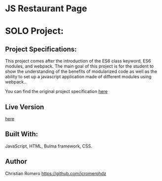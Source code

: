 # JS Restaurant Page
# SOLO Project:
## Project Specifications:

This project comes after the introduction of the ES6 class keyword, ES6 modules, and webpack. The main goal of this project is for the student to show the understanding of the benefits of modularized code as well as the ability to set up a javascript application made of different modules using webpack..

You can find the original project specification [here](https://www.theodinproject.com/courses/javascript/lessons/restaurant-page)

## Live Version

[here](https://raw.githack.com/jcromerohdz/js-tic-tac-toe/ticTacToe/index.html)

## Built With:

JavaScript, HTML, Bulma framework, CSS.

## Author
Christian Romero https://github.com/jcromerohdz
